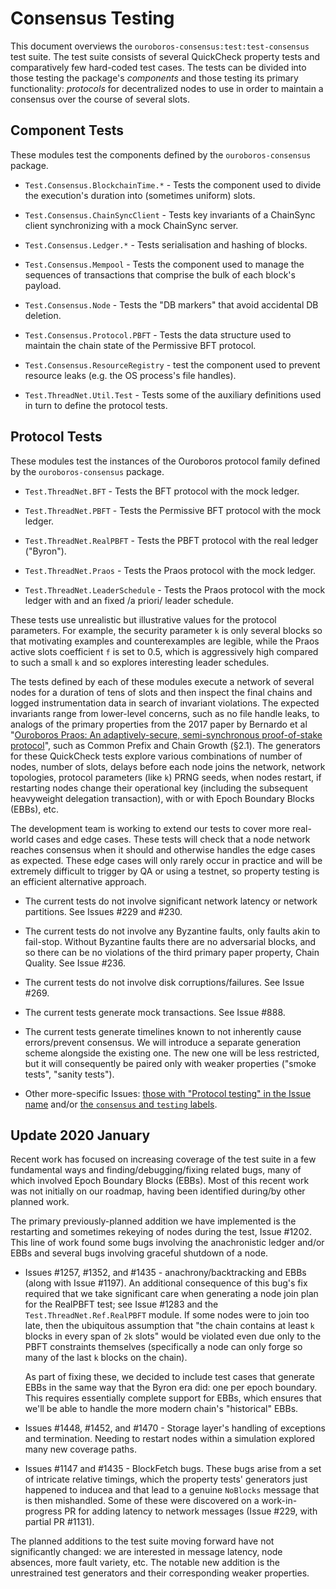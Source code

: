 # Consensus Testing

This document overviews the `ouroboros-consensus:test:test-consensus` test
suite. The test suite consists of several QuickCheck property tests and
comparatively few hard-coded test cases. The tests can be divided into those
testing the package's _components_ and those testing its primary functionality:
_protocols_ for decentralized nodes to use in order to maintain a consensus
over the course of several slots.

## Component Tests

These modules test the components defined by the `ouroboros-consensus` package.

  * `Test.Consensus.BlockchainTime.*` - Tests the component used to divide the
    execution's duration into (sometimes uniform) slots.

  * `Test.Consensus.ChainSyncClient` - Tests key invariants of a ChainSync
    client synchronizing with a mock ChainSync server.

  * `Test.Consensus.Ledger.*` - Tests serialisation and hashing of blocks.

  * `Test.Consensus.Mempool` - Tests the component used to manage the sequences
    of transactions that comprise the bulk of each block's payload.

  * `Test.Consensus.Node` - Tests the "DB markers" that avoid accidental DB
    deletion.

  * `Test.Consensus.Protocol.PBFT` - Tests the data structure used to maintain
    the chain state of the Permissive BFT protocol.

  * `Test.Consensus.ResourceRegistry` - test the component used to prevent
    resource leaks (e.g. the OS process's file handles).

  * `Test.ThreadNet.Util.Test` - Tests some of the auxiliary definitions used
    in turn to define the protocol tests.

## Protocol Tests

These modules test the instances of the Ouroboros protocol family defined by
the `ouroboros-consensus` package.

  * `Test.ThreadNet.BFT` - Tests the BFT protocol with the mock ledger.

  * `Test.ThreadNet.PBFT` - Tests the Permissive BFT protocol with the mock ledger.

  * `Test.ThreadNet.RealPBFT` - Tests the PBFT protocol with the real ledger
    ("Byron").

  * `Test.ThreadNet.Praos` - Tests the Praos protocol with the mock ledger.

  * `Test.ThreadNet.LeaderSchedule` - Tests the Praos protocol with the mock
    ledger with and an fixed /a priori/ leader schedule.

These tests use unrealistic but illustrative values for the protocol
parameters. For example, the security parameter `k` is only several blocks so
that motivating examples and counterexamples are legible, while the Praos
active slots coefficient `f` is set to 0.5, which is aggressively high compared
to such a small `k` and so explores interesting leader schedules.

The tests defined by each of these modules execute a network of several nodes
for a duration of tens of slots and then inspect the final chains and logged
instrumentation data in search of invariant violations. The expected invariants
range from lower-level concerns, such as no file handle leaks, to analogs of
the primary properties from the 2017 paper by Bernardo et al "[Ouroboros Praos:
An adaptively-secure, semi-synchronous proof-of-stake
protocol](https://eprint.iacr.org/2017/573/20171115:001835)", such as Common
Prefix and Chain Growth (§2.1). The generators for these QuickCheck tests
explore various combinations of number of nodes, number of slots, delays before
each node joins the network, network topologies, protocol parameters (like `k`)
PRNG seeds, when nodes restart, if restarting nodes change their operational
key (including the subsequent heavyweight delegation transaction), with or with
Epoch Boundary Blocks (EBBs), etc.

The development team is working to extend our tests to cover more real-world
cases and edge cases. These tests will check that a node network reaches
consensus when it should and otherwise handles the edge cases as expected.
These edge cases will only rarely occur in practice and will be extremely
difficult to trigger by QA or using a testnet, so property testing is an
efficient alternative approach.

  * The current tests do not involve significant network latency or network
    partitions. See Issues #229 and #230.

  * The current tests do not involve any Byzantine faults, only faults akin to
    fail-stop. Without Byzantine faults there are no adversarial blocks, and so
    there can be no violations of the third primary paper property, Chain
    Quality. See Issue #236.

  * The current tests do not involve disk corruptions/failures. See Issue #269.

  * The current tests generate mock transactions. See Issue #888.

  * The current tests generate timelines known to not inherently cause
    errors/prevent consensus. We will introduce a separate generation scheme
    alongside the existing one. The new one will be less restricted, but it
    will consequently be paired only with weaker properties ("smoke tests",
    "sanity tests").

  * Other more-specific Issues: [those with "Protocol testing" in the Issue
    name](https://github.com/input-output-hk/ouroboros-network/issues?utf8=✓&q=is%3Aissue+is%3Aopen+protocol+testing)
    and/or [the `consensus` and `testing`
    labels](https://github.com/input-output-hk/ouroboros-network/issues?utf8=✓&q=is%3Aissue+is%3Aopen+label%3Atesting+label%3Aconsensus).

## Update 2020 January

Recent work has focused on increasing coverage of the test suite in a few
fundamental ways and finding/debugging/fixing related bugs, many of which
involved Epoch Boundary Blocks (EBBs). Most of this recent work was not
initially on our roadmap, having been identified during/by other planned work.

The primary previously-planned addition we have implemented is the restarting
and sometimes rekeying of nodes during the test, Issue #1202. This line of work
found some bugs involving the anachronistic ledger and/or EBBs and several bugs
involving graceful shutdown of a node.

  * Issues #1257, #1352, and #1435 - anachrony/backtracking and EBBs (along
    with Issue #1197). An additional consequence of this bug's fix required
    that we take significant care when generating a node join plan for the
    RealPBFT test; see Issue #1283 and the `Test.ThreadNet.Ref.RealPBFT`
    module. If some nodes were to join too late, then the ubiquitous assumption
    that "the chain contains at least `k` blocks in every span of `2k` slots"
    would be violated even due only to the PBFT constraints themselves
    (specifically a node can only forge so many of the last `k` blocks on the
    chain).

    As part of fixing these, we decided to include test cases that generate
    EBBs in the same way that the Byron era did: one per epoch boundary. This
    requires essentially complete support for EBBs, which ensures that we'll be
    able to handle the more modern chain's "historical" EBBs.

  * Issues #1448, #1452, and #1470 - Storage layer's handling of exceptions and
    termination. Needing to restart nodes within a simulation explored many new
    coverage paths.

  * Issues #1147 and #1435 - BlockFetch bugs. These bugs arise from a set of
    intricate relative timings, which the property tests' generators just
    happened to inducea and that lead to a genuine `NoBlocks` message that is
    then mishandled. Some of these were discovered on a work-in-progress PR for
    adding latency to network messages (Issue #229, with partial PR #1131).

The planned additions to the test suite moving forward have not significantly
changed: we are interested in message latency, node absences, more fault
variety, etc. The notable new addition is the unrestrained test generators and
their corresponding weaker properties.

